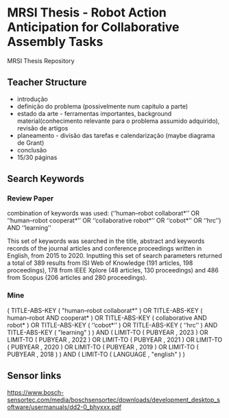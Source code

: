 # MRSI Thesis - Robot Action Anticipation for Collaborative Assembly Tasks

MRSI Thesis Repository

## Teacher Structure

- introdução
- definição do problema (possivelmente num capitulo a parte)
- estado da arte - ferramentas importantes, background material(conhecimento relevante para o problema assumido adquirido), revisão de artigos
- planeamento - divisão das tarefas e calendarização (maybe diagrama de Grant)
- conclusão
- 15/30 páginas

## Search Keywords

### Review Paper
combination of keywords was used: (‘‘human–robot
collaborat*’’ OR ‘‘human–robot cooperat*’’ OR ‘‘collaborative robot*’’
OR ‘‘cobot*’’ OR ‘‘hrc’’) AND ‘‘learning’’

This set of keywords
was searched in the title, abstract and keywords records of the journal
articles and conference proceedings written in English, from 2015 to
2020.
Inputting this set of search parameters returned a total of 389 results
from ISI Web of Knowledge (191 articles, 198 proceedings), 178 from
IEEE Xplore (48 articles, 130 proceedings) and 486 from Scopus (206
articles and 280 proceedings).

### Mine

( TITLE-ABS-KEY ( "human–robot collaborat*" ) OR TITLE-ABS-KEY ( human–robot AND cooperat* ) OR TITLE-ABS-KEY ( collaborative AND robot* ) OR TITLE-ABS-KEY ( ‘‘cobot*’’ ) OR TITLE-ABS-KEY ( ‘‘hrc’’ ) AND TITLE-ABS-KEY ( "learning" ) ) AND ( LIMIT-TO ( PUBYEAR , 2023 ) OR LIMIT-TO ( PUBYEAR , 2022 ) OR LIMIT-TO ( PUBYEAR , 2021 ) OR LIMIT-TO ( PUBYEAR , 2020 ) OR LIMIT-TO ( PUBYEAR , 2019 ) OR LIMIT-TO ( PUBYEAR , 2018 ) ) AND ( LIMIT-TO ( LANGUAGE , "english" ) )

## Sensor links

https://www.bosch-sensortec.com/media/boschsensortec/downloads/development_desktop_software/usermanuals/dd2-0_bhyxxx.pdf
